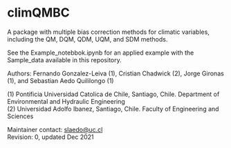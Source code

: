 # climQMBC
A package with multiple bias correction methods for climatic variables, including the QM, DQM, QDM, UQM, and SDM methods.

See the Example_notebbok.ipynb for an applied example with the Sample_data available in this repository.

Authors: Fernando Gonzalez-Leiva (1), Cristian Chadwick (2), Jorge Gironas (1), and Sebastian Aedo Quililongo (1)

  (1) Pontificia Universidad Catolica de Chile, Santiago, Chile. Department of Environmental and Hydraulic Engineering\
  (2) Universidad Adolfo Ibanez, Santiago, Chile. Faculty of Engineering and Sciences
  
Maintainer contact: slaedo@uc.cl\
Revision: 0, updated Dec 2021